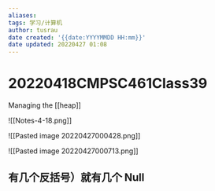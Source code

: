 ```yaml
---
aliases: 
tags: 学习/计算机
author: tusrau
date created: '{{date:YYYYMMDD HH:mm}}'
date updated: 20220427 01:08
---
```


# 20220418CMPSC461Class39

Managing the [[heap]]

![[Notes-4-18.png]]

![[Pasted image 20220427000428.png]]

![[Pasted image 20220427000713.png]]

## **有几个反括号）就有几个 Null**
